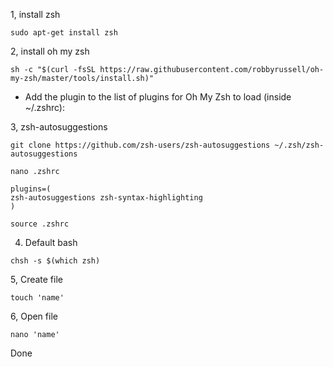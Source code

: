 1, install zsh

```
sudo apt-get install zsh
```

2, install oh my zsh

```
sh -c "$(curl -fsSL https://raw.githubusercontent.com/robbyrussell/oh-my-zsh/master/tools/install.sh)"
```

- Add the plugin to the list of plugins for Oh My Zsh to load (inside ~/.zshrc):

3, zsh-autosuggestions

```
git clone https://github.com/zsh-users/zsh-autosuggestions ~/.zsh/zsh-autosuggestions
```

```
nano .zshrc
```
```
plugins=(
zsh-autosuggestions zsh-syntax-highlighting
)
```
```
source .zshrc
```

4. Default bash

```
chsh -s $(which zsh)
```

5, Create file 
```
touch 'name'
```
6, Open file
```
nano 'name'
```

Done
